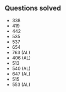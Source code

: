 ## Questions solved

- 338 
- 419
- 442
- 535
- 537
- 654
- 763 (AL)
- 406 (AL)
- 513
- 540 (AL)
- 647 (AL)
- 515
- 553 (AL)